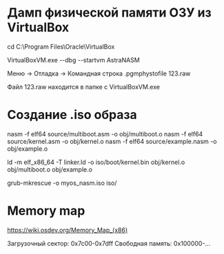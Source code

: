 # Дамп физической памяти ОЗУ из VirtualBox

cd C:\Program Files\Oracle\VirtualBox

VirtualBoxVM.exe --dbg --startvm AstraNASM

Меню -> Отладка -> Командная строка
.pgmphystofile 123.raw

Файл 123.raw находится в папке с VirtualBoxVM.exe


# Создание .iso образа

nasm -f elf64 source/multiboot.asm -o obj/multiboot.o
nasm -f elf64 source/kernel.asm -o obj/kernel.o
nasm -f elf64 source/example.nasm -o obj/example.o

ld -m elf_x86_64 -T linker.ld -o iso/boot/kernel.bin obj/kernel.o obj/multiboot.o obj/example.o

grub-mkrescue -o myos_nasm.iso iso/


# Memory map
https://wiki.osdev.org/Memory_Map_(x86)

Загрузочный сектор: 0x7c00-0x7dff
Свободная память: 0x100000-...
